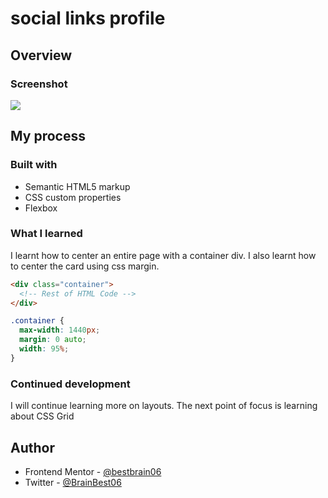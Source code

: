 # social links profile

## Overview

### Screenshot

![](images\qr-code-component-screenshot.png)

## My process

### Built with

- Semantic HTML5 markup
- CSS custom properties
- Flexbox

### What I learned

I learnt how to center an entire page with a container div.
I also learnt how to center the card using css margin.

```html
<div class="container">
  <!-- Rest of HTML Code -->
</div>
```

```css
.container {
  max-width: 1440px;
  margin: 0 auto;
  width: 95%;
}
```

### Continued development

I will continue learning more on layouts. The next point of focus is learning about CSS Grid

## Author

<!-- - Website - [Ikechukwu Chidera](https://www.your-site.com)  -->

- Frontend Mentor - [@bestbrain06](https://www.frontendmentor.io/profile/bestbrain06)
- Twitter - [@BrainBest06](https://x.com/BrainBest06)
